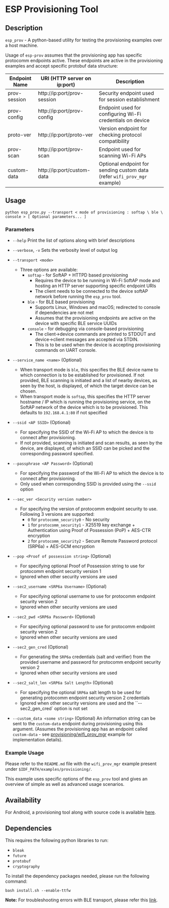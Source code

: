 # ESP Provisioning Tool

## Description

`esp_prov` - A python-based utility for testing the provisioning examples over a host machine.

Usage of `esp-prov` assumes that the provisioning app has specific protocomm endpoints active. These endpoints are active in the provisioning examples and accept specific protobuf data structure:

| Endpoint Name | URI (HTTP server on ip:port) | Description                                                                              |
|---------------|------------------------------|------------------------------------------------------------------------------------------|
| prov-session  | http://ip:port/prov-session  | Security endpoint used for session establishment                                         |
| prov-config   | http://ip:port/prov-config   | Endpoint used for configuring Wi-Fi credentials on device                                |
| proto-ver     | http://ip:port/proto-ver     | Version endpoint for checking protocol compatibility                                     |
| prov-scan     | http://ip:port/prov-scan     | Endpoint used for scanning Wi-Fi APs                                                     |
| custom-data   | http://ip:port/custom-data   | Optional endpoint for sending custom data (refer `wifi_prov_mgr` example)                |


## Usage

```
python esp_prov.py --transport < mode of provisioning : softap \ ble \ console > [ Optional parameters... ]
```
### Parameters

* `--help`
    Print the list of options along with brief descriptions

* `--verbose`, `-v`
    Sets the verbosity level of output log

* `--transport <mode>`
    - Three options are available:
      * `softap` - for SoftAP + HTTPD based provisioning
        * Requires the device to be running in Wi-Fi SoftAP mode and hosting an HTTP server supporting specific endpoint URIs
        * The client needs to be connected to the device softAP network before running the `esp_prov` tool.
      * `ble` - for BLE based provisioning
        * Supports Linux, Windows and macOS; redirected to console if dependencies are not met
        * Assumes that the provisioning endpoints are active on the device with specific BLE service UUIDs
      * `console` - for debugging via console-based provisioning
        * The client->device commands are printed to STDOUT and device->client messages are accepted via STDIN.
        * This is to be used when the device is accepting provisioning commands on UART console.

* `--service_name <name>` (Optional)
    - When transport mode is `ble`, this specifies the BLE device name to which connection is to be established for provisioned. If not provided, BLE scanning is initiated and a list of nearby devices, as seen by the host, is displayed, of which the target device can be chosen.
    - When transport mode is `softap`, this specifies the HTTP server hostname / IP which is running the provisioning service, on the SoftAP network of the device which is to be provisioned. This defaults to `192.168.4.1:80` if not specified

* `--ssid <AP SSID>` (Optional)
    - For specifying the SSID of the Wi-Fi AP to which the device is to connect after provisioning.
    - If not provided, scanning is initiated and scan results, as seen by the device, are displayed, of which an SSID can be picked and the corresponding password specified.

* `--passphrase <AP Password>` (Optional)
    - For specifying the password of the Wi-Fi AP to which the device is to connect after provisioning.
    - Only used when corresponding SSID is provided using the `--ssid` option

* `--sec_ver <Security version number>`
    - For specifying the version of protocomm endpoint security to use. Following 3 versions are supported:
      * `0` for `protocomm_security0` - No security
      * `1` for `protocomm_security1` - X25519 key exchange + Authentication using Proof of Possession (PoP) + AES-CTR encryption
      * `2` for `protocomm_security2` - Secure Remote Password protocol (SRP6a) + AES-GCM encryption

* `--pop <Proof of possession string>` (Optional)
    - For specifying optional Proof of Possession string to use for protocomm endpoint security version 1
    - Ignored when other security versions are used

* `--sec2_username <SRP6a Username>` (Optional)
    - For specifying optional username to use for protocomm endpoint security version 2
    - Ignored when other security versions are used

* `--sec2_pwd <SRP6a Password>` (Optional)
    - For specifying optional password to use for protocomm endpoint security version 2
    - Ignored when other security versions are used

* `--sec2_gen_cred` (Optional)
    - For generating the `SRP6a` credentials (salt and verifier) from the provided username and password for protocomm endpoint security version 2
    - Ignored when other security versions are used

* `--sec2_salt_len <SRP6a Salt Length>` (Optional)
    - For specifying the optional `SRP6a` salt length to be used for generating protocomm endpoint security version 2 credentials
    - Ignored when other security versions are used and the ``--sec2_gen_cred` option is not set

* `--custom_data <some string>` (Optional)
    An information string can be sent to the `custom-data` endpoint during provisioning using this argument.
    (Assumes the provisioning app has an endpoint called `custom-data` - see [provisioning/wifi_prov_mgr](https://github.com/espressif/esp-idf/tree/master/examples/provisioning/wifi_prov_mgr) example for implementation details).


### Example Usage

Please refer to the `README.md` file with the `wifi_prov_mgr` example present under `$IDF_PATH/examples/provisioning/`.

This example uses specific options of the `esp_prov` tool and gives an overview of simple as well as advanced usage scenarios.

## Availability

For Android, a provisioning tool along with source code is available [here](https://github.com/espressif/esp-idf-provisioning-android).

## Dependencies

This requires the following python libraries to run:
* `bleak`
* `future`
* `protobuf`
* `cryptography`

To install the dependency packages needed, please run the following command:

```shell
bash install.sh --enable-ttfw
```

**Note:** For troubleshooting errors with BLE transport, please refer this [link](https://bleak.readthedocs.io/en/latest/troubleshooting.html).
